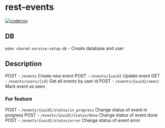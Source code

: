 # rest-events

[![codecov](https://codecov.io/gh/jtrw/micro-rest-events/branch/master/graph/badge.svg?token=MXC3NMIN2V)](https://codecov.io/gh/jtrw/micro-rest-events)


## DB

`make shared-service-setup-db` - Create database and user


## Description

POST - `/events` Create new event
POST - `/events/{uuid}` Update event
GET - `/events/users/{id}` Get all events by user id
POST - `/events/{uuid}/seen/` Mark event as seen

### For feature 
POST - `/events/{uuid}/status/in_progress` Change status of event in progress
POST - `/events/{uuid}/status/done` Change status of event done
POST - `/events/{uuid}/status/error` Change status of event error
